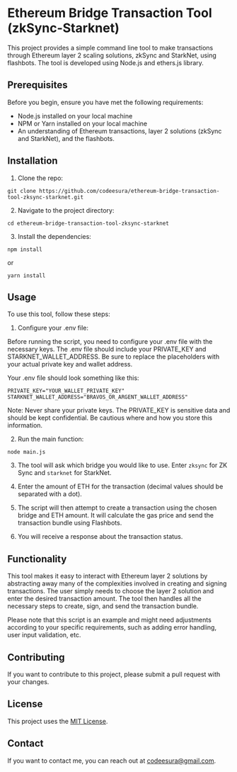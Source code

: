 # Ethereum Bridge Transaction Tool (zkSync-Starknet)

This project provides a simple command line tool to make transactions through Ethereum layer 2 scaling solutions, zkSync and StarkNet, using flashbots. The tool is developed using Node.js and ethers.js library.

## Prerequisites

Before you begin, ensure you have met the following requirements:

- Node.js installed on your local machine
- NPM or Yarn installed on your local machine
- An understanding of Ethereum transactions, layer 2 solutions (zkSync and StarkNet), and the flashbots.

## Installation

1. Clone the repo:

```
git clone https://github.com/codeesura/ethereum-bridge-transaction-tool-zksync-starknet.git
```

2. Navigate to the project directory:

```
cd ethereum-bridge-transaction-tool-zksync-starknet
```

3. Install the dependencies:

```
npm install
```
or 
```
yarn install
```

## Usage

To use this tool, follow these steps:

1. Configure your .env file:

Before running the script, you need to configure your .env file with the necessary keys. The .env file should include your PRIVATE_KEY and STARKNET_WALLET_ADDRESS. Be sure to replace the placeholders with your actual private key and wallet address.

Your .env file should look something like this:
```
PRIVATE_KEY="YOUR_WALLET_PRIVATE_KEY"
STARKNET_WALLET_ADDRESS="BRAVOS_OR_ARGENT_WALLET_ADDRESS"
```
Note: Never share your private keys. The PRIVATE_KEY is sensitive data and should be kept confidential. Be cautious where and how you store this information.

2. Run the main function:

```
node main.js
```

3. The tool will ask which bridge you would like to use. Enter `zksync` for ZK Sync and `starknet` for StarkNet.

4. Enter the amount of ETH for the transaction (decimal values should be separated with a dot).

5. The script will then attempt to create a transaction using the chosen bridge and ETH amount. It will calculate the gas price and send the transaction bundle using Flashbots.

6. You will receive a response about the transaction status.

## Functionality

This tool makes it easy to interact with Ethereum layer 2 solutions by abstracting away many of the complexities involved in creating and signing transactions. The user simply needs to choose the layer 2 solution and enter the desired transaction amount. The tool then handles all the necessary steps to create, sign, and send the transaction bundle.

Please note that this script is an example and might need adjustments according to your specific requirements, such as adding error handling, user input validation, etc.

## Contributing

If you want to contribute to this project, please submit a pull request with your changes.

## License

This project uses the [MIT License](https://github.com/codeesura/Ethereum-Bridge-Transaction-Tool-zkSync-Starknet/blob/main/LICENSE).

## Contact

If you want to contact me, you can reach out at [codeesura@gmail.com](mailto:codeesura@gmail.com).
